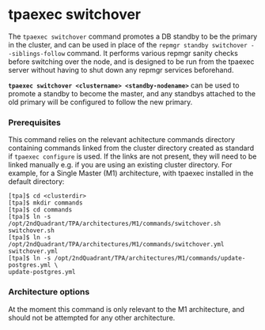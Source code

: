 # tpaexec switchover

The ``tpaexec switchover`` command promotes a DB standby to be the primary in the cluster, and can be used in place of the `repmgr standby switchover --siblings-follow` command.
It performs various repmgr sanity checks before switching over the node, and is designed to be run from the tpaexec server without having to shut down any repmgr services beforehand.

**`tpaexec switchover <clustername> <standby-nodename>`** can be used to promote a standby to become the master, and any standbys attached to the old primary will be configured to follow the new primary.

### Prerequisites

This command relies on the relevant achitecture commands directory containing commands linked from the cluster directory created as standard if `tpaexec configure` is used. If the links are not present, they will need to be linked manually e.g. if you are using an existing cluster directory. For example, for a Single Master (M1) architecture, with tpaexec installed in the default directory:

```
[tpa]$ cd <clusterdir>
[tpa]$ mkdir commands
[tpa]$ cd commands
[tpa]$ ln -s /opt/2ndQuadrant/TPA/architectures/M1/commands/switchover.sh switchover.sh
[tpa]$ ln -s /opt/2ndQuadrant/TPA/architectures/M1/commands/switchover.yml switchover.yml
[tpa]$ ln -s /opt/2ndQuadrant/TPA/architectures/M1/commands/update-postgres.yml \
update-postgres.yml
```

### Architecture options

At the moment this command is only relevant to the M1 architecture, and should not be attempted for any other architecture.

